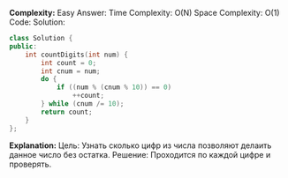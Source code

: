 **Complexity:** Easy
Answer:
	Time Complexity: O(N)
	Space Complexity: O(1)
Code:
Solution:
```cpp
class Solution {
public:
	int countDigits(int num) {
		int count = 0;
		int cnum = num;
		do {
			if ((num % (cnum % 10)) == 0)
				++count;
		} while (cnum /= 10);
		return count;
	}
};
```
**Explanation:**
	Цель: Узнать сколько цифр из числа позволяют делаить данное число без остатка.
	Решение: Проходится по каждой цифре и проверять.